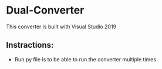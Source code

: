 # Dual-Converter
This converter is built with Visual Studio 2019

## Instractions:
- Run.py file is to be able to run the converter multiple times
